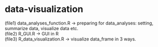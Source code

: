 # data-visualization
(file1) data_analyses_function.R -> preparing for data_analyses: setting, summarize data, visualize data etc.  
(file2) R_GUI.R                  -> GUI in R  
(file3) R_data_visualization.R   -> visualize data_frame in 3 ways.  

